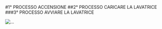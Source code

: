 #1° PROCESSO
ACCENSIONE
##2° PROCESSO
CARICARE LA LAVATRICE
###3° PROCESSO
AVVIARE LA LAVATRICE


![...](https://www.google.com/url?sa=i&url=https%3A%2F%2Fwww.tripadvisor.it%2FLocationPhotoDirectLink-g652057-d2658936-i292442512-Galloway_Treviso-Villorba_Province_of_Treviso_Veneto.html&psig=AOvVaw3tRGpXFTmTkiLiYwonzGZ5&ust=1731510278503000&source=images&cd=vfe&opi=89978449&ved=0CBEQjRxqFwoTCJCR2cmI14kDFQAAAAAdAAAAABAI)
